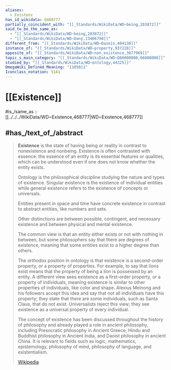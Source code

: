 ```yaml
---
aliases:
  - Existenz
has_id_wikidata: Q468777
partially_coincident_with: "[[_Standards/WikiData/WD~being,203872]]"
said_to_be_the_same_as:
  - "[[_Standards/WikiData/WD~being,203872]]"
  - "[[_Standards/WikiData/WD~Daný,13406798]]"
different_from: "[[_Standards/WikiData/WD~Dasein,404130]]"
instance_of: "[[_Standards/WikiData/WD~property,937228]]"
opposite_of: "[[_Standards/WikiData/WD~non_existence,3877969]]"
topic_s_main_category: "[[_Standards/WikiData/WD~Q66000008,66000008]]"
studied_by: "[[_Standards/WikiData/WD~ontology,44325]]"
OmegaWiki_Defined_Meaning: "1105011"
Iconclass_notation: 51A1
---
```


# [[Existence]] 

#is_/same_as :: [[../../../WikiData/WD~Existence,468777|WD~Existence,468777]] 

## #has_/text_of_/abstract 

> **Existence** is the state of having being or reality in contrast to nonexistence and nonbeing. 
> Existence is often contrasted with essence: the essence of an entity is its essential features or qualities, 
> which can be understood even if one does not know whether the entity exists.
>
> Ontology is the philosophical discipline studying the nature and types of existence. 
> Singular existence is the existence of individual entities 
> while general existence refers to the existence of concepts or universals. 
> 
> Entities present in space and time have concrete existence 
> in contrast to abstract entities, like numbers and sets. 
> 
> Other distinctions are between possible, contingent, and necessary existence 
> and between physical and mental existence. 
> 
> The common view is that an entity either exists or not with nothing in between, 
> but some philosophers say that there are degrees of existence, 
> meaning that some entities exist to a higher degree than others.
>
> The orthodox position in ontology is that existence is a second-order property, or a property of properties. For example, to say that lions exist means that the property of being a lion is possessed by an entity. A different view sees existence as a first-order property, or a property of individuals, meaning existence is similar to other properties of individuals, like color and shape. Alexius Meinong and his followers accept this idea and say that not all individuals have this property; they state that there are some individuals, such as Santa Claus, that do not exist. Universalists reject this view; they see existence as a universal property of every individual.
>
> The concept of existence has been discussed throughout the history of philosophy and already played a role in ancient philosophy, including Presocratic philosophy in Ancient Greece, Hindu and Buddhist philosophy in Ancient India, and Daoist philosophy in ancient China. It is relevant to fields such as logic, mathematics, epistemology, philosophy of mind, philosophy of language, and existentialism.
>
> [Wikipedia](https://en.wikipedia.org/wiki/Existence) 

